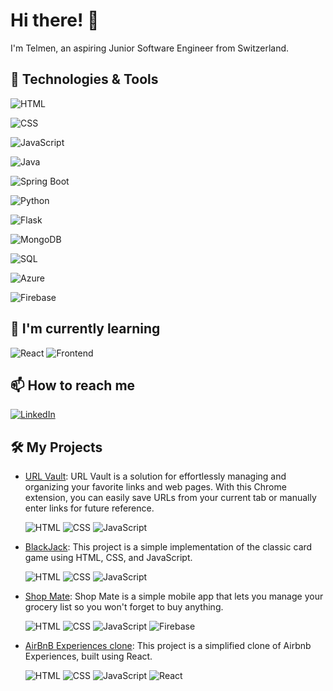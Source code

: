# Hi there! 👋

I'm Telmen, an aspiring Junior Software Engineer from Switzerland.

## 🔧 Technologies & Tools

![HTML](https://img.shields.io/badge/-HTML-333333?style=flat&logo=html5)

![CSS](https://img.shields.io/badge/-CSS-333333?style=flat&logo=css3)

![JavaScript](https://img.shields.io/badge/-JavaScript-333333?style=flat&logo=javascript)

![Java](https://img.shields.io/badge/-Java-333333?style=flat&logo=java)

![Spring Boot](https://img.shields.io/badge/-Spring%20Boot-333333?style=flat&logo=spring)

![Python](https://img.shields.io/badge/-Python-333333?style=flat&logo=python)

![Flask](https://img.shields.io/badge/-Flask-333333?style=flat&logo=flask)

![MongoDB](https://img.shields.io/badge/-MongoDB-333333?style=flat&logo=mongodb)

![SQL](https://img.shields.io/badge/-SQL-333333?style=flat&logo=postgresql)

![Azure](https://img.shields.io/badge/-Azure-333333?style=flat&logo=microsoft-azure)

![Firebase](https://img.shields.io/badge/-Firebase-333333?style=flat&logo=firebase)

## 🌱 I'm currently learning

![React](https://img.shields.io/badge/-React-333333?style=flat&logo=react)
![Frontend](https://img.shields.io/badge/-Frontend-333333?style=flat)

## 📫 How to reach me

[![LinkedIn](https://img.shields.io/badge/LinkedIn-Profile-0077B5?style=flat&logo=linkedin&logoColor=white)](https://www.linkedin.com/in/telmen-munkhbaatar-96b046285/)

## 🛠️ My Projects

- [URL Vault](https://github.com/VanqCoding/JavaScript_ChromeExtension): URL Vault is a solution for effortlessly managing and organizing your favorite links and web pages. With this Chrome extension, you can        easily save URLs from your current tab or manually enter links for future reference.
  
  ![HTML](https://img.shields.io/badge/-HTML-333333?style=flat&logo=html5)
  ![CSS](https://img.shields.io/badge/-CSS-333333?style=flat&logo=css3)
  ![JavaScript](https://img.shields.io/badge/-JavaScript-333333?style=flat&logo=javascript)
  
  

- [BlackJack](https://github.com/VanqCoding/JavaScript_BlackJack): This project is a simple implementation of the classic card game using HTML, CSS, and JavaScript.

  ![HTML](https://img.shields.io/badge/-HTML-333333?style=flat&logo=html5)
  ![CSS](https://img.shields.io/badge/-CSS-333333?style=flat&logo=css3)
  ![JavaScript](https://img.shields.io/badge/-JavaScript-333333?style=flat&logo=javascript)
  
  
- [Shop Mate](https://github.com/VanqCoding/ShopMate): Shop Mate is a simple mobile app that lets you manage your grocery list so you won't forget to buy anything.

  ![HTML](https://img.shields.io/badge/-HTML-333333?style=flat&logo=html5)
  ![CSS](https://img.shields.io/badge/-CSS-333333?style=flat&logo=css3)
  ![JavaScript](https://img.shields.io/badge/-JavaScript-333333?style=flat&logo=javascript)
  ![Firebase](https://img.shields.io/badge/-Firebase-333333?style=flat&logo=firebase)
  
  
- [AirBnB Experiences clone](https://github.com/VanqCoding/REACT_airbnb-clone): This project is a simplified clone of Airbnb Experiences, built using React.

  ![HTML](https://img.shields.io/badge/-HTML-333333?style=flat&logo=html5)
  ![CSS](https://img.shields.io/badge/-CSS-333333?style=flat&logo=css3)
  ![JavaScript](https://img.shields.io/badge/-JavaScript-333333?style=flat&logo=javascript)
  ![React](https://img.shields.io/badge/-React-333333?style=flat&logo=react)
  
  
